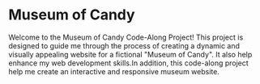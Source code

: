 # Museum of Candy

Welcome to the Museum of Candy Code-Along Project! This project is designed to guide me through the process of creating a dynamic and visually appealing website for a fictional "Museum of Candy". It also help enhance my web development skills.In addition, this code-along project help me create an interactive and responsive museum website.
